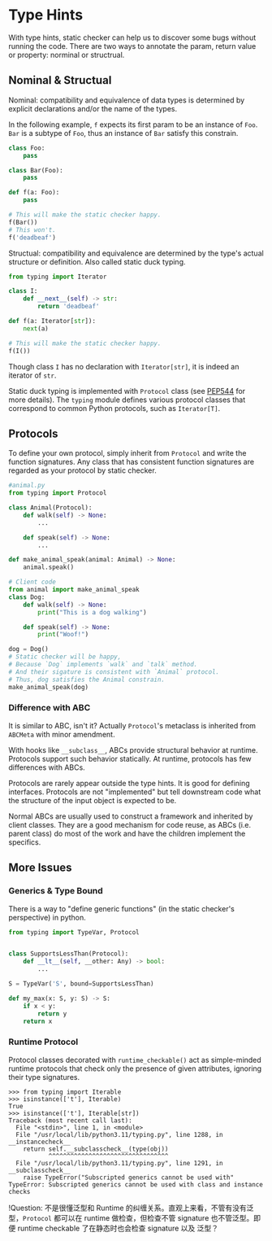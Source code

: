 # Type Hints
With type hints, static checker can help us to discover some bugs without running the code. There are two ways to annotate the param, return value or property: norminal or structrual.

## Nominal & Structual
Nominal: compatibility and equivalence of data types is determined by explicit declarations and/or the name of the types. 

In the following example, `f` expects its first param to be an instance of `Foo`. `Bar` is a subtype of `Foo`, thus an instance of `Bar` satisfy this constrain.

~~~python
class Foo:
    pass

class Bar(Foo):
    pass

def f(a: Foo):
    pass 

# This will make the static checker happy.
f(Bar())
# This won't.
f('deadbeaf')
~~~

Structual: compatibility and equivalence are determined by the type's actual structure or definition. Also called static duck typing.

~~~python
from typing import Iterator

class I:
    def __next__(self) -> str:
        return 'deadbeaf'

def f(a: Iterator[str]):
    next(a)

# This will make the static checker happy.
f(I())
~~~

Though class `I` has no declaration with `Iterator[str]`, it is indeed an iterator of `str`. 

Static duck typing is implemented with `Protocol` class (see [PEP544](https://peps.python.org/pep-0544/) for more details). The `typing` module defines various protocol classes that correspond to common Python protocols, such as `Iterator[T]`. 

## Protocols
To define your own protocol, simply inherit from `Protocol` and write the function signatures. Any class that has consistent function signatures are regarded as your protocol by static checker.


~~~python
#animal.py
from typing import Protocol

class Animal(Protocol):
    def walk(self) -> None:
        ...

    def speak(self) -> None:
        ...

def make_animal_speak(animal: Animal) -> None:
    animal.speak()
~~~
~~~python
# Client code
from animal import make_animal_speak
class Dog:
    def walk(self) -> None:
        print("This is a dog walking")

    def speak(self) -> None:
        print("Woof!")

dog = Dog()
# Static checker will be happy,
# Because `Dog` implements `walk` and `talk` method.
# And their sigature is consistent with `Animal` protocol.
# Thus, dog satisfies the Animal constrain.
make_animal_speak(dog)
~~~


### Difference with ABC
It is similar to ABC, isn't it? Actually `Protocol`'s metaclass is inherited from `ABCMeta` with minor amendment.

With hooks like `__subclass__`, ABCs provide structural behavior at runtime. Protocols support such behavior statically. At runtime, protocols has few differences with ABCs.

Protocols are rarely appear outside the type hints. It is good for defining interfaces. Protocols are not "implemented" but tell downstream code what the structure of the input object is expected to be.

Normal ABCs are usually used to construct a framework and inherited by client classes. They are a good mechanism for code reuse, as ABCs (i.e. parent class) do most of the work and have the children implement the specifics.

## More Issues

### Generics & Type Bound
There is a way to "define generic functions" (in the static checker's perspective) in python.

~~~python
from typing import TypeVar, Protocol


class SupportsLessThan(Protocol):
    def __lt__(self, __other: Any) -> bool:
        ...

S = TypeVar('S', bound=SupportsLessThan)

def my_max(x: S, y: S) -> S:
    if x < y:
        return y
    return x
~~~


### Runtime Protocol
Protocol classes decorated with `runtime_checkable()` act as simple-minded runtime protocols that check only the presence of given attributes, ignoring their type signatures.

~~~
>>> from typing import Iterable
>>> isinstance(['t'], Iterable)
True
>>> isinstance(['t'], Iterable[str])
Traceback (most recent call last):
  File "<stdin>", line 1, in <module>
  File "/usr/local/lib/python3.11/typing.py", line 1288, in __instancecheck__
    return self.__subclasscheck__(type(obj))
           ^^^^^^^^^^^^^^^^^^^^^^^^^^^^^^^^^
  File "/usr/local/lib/python3.11/typing.py", line 1291, in __subclasscheck__
    raise TypeError("Subscripted generics cannot be used with"
TypeError: Subscripted generics cannot be used with class and instance checks
~~~

!Question: 不是很懂泛型和 Runtime 的纠缠关系。直观上来看，不管有没有泛型，`Protocol` 都可以在 runtime 做检查，但检查不管 signature 也不管泛型。即便 runtime checkable 了在静态时也会检查 signature 以及 泛型？